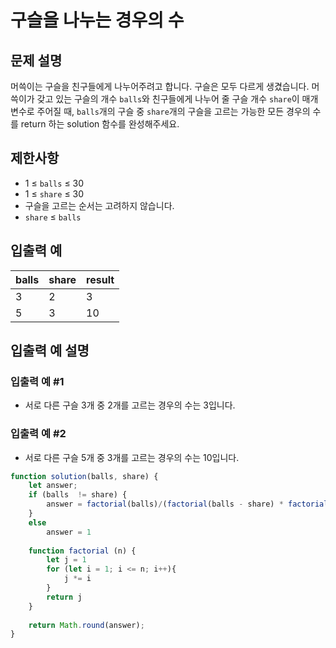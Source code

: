 # 구슬을 나누는 경우의 수

## 문제 설명
머쓱이는 구슬을 친구들에게 나누어주려고 합니다. 구슬은 모두 다르게 생겼습니다. 머쓱이가 갖고 있는 구슬의 개수 `balls`와 친구들에게 나누어 줄 구슬 개수 `share`이 매개변수로 주어질 때, `balls`개의 구슬 중 `share`개의 구슬을 고르는 가능한 모든 경우의 수를 return 하는 solution 함수를 완성해주세요.

## 제한사항
- 1 ≤ `balls` ≤ 30
- 1 ≤ `share` ≤ 30
- 구슬을 고르는 순서는 고려하지 않습니다.
- `share` ≤ `balls`

## 입출력 예
|balls|share|result|
|----|----|----|
|3|2|3|
|5|3|10|

## 입출력 예 설명

### 입출력 예 #1
- 서로 다른 구슬 3개 중 2개를 고르는 경우의 수는 3입니다. 

### 입출력 예 #2
- 서로 다른 구슬 5개 중 3개를 고르는 경우의 수는 10입니다.

```js
function solution(balls, share) {
    let answer;
    if (balls  != share) {
        answer = factorial(balls)/(factorial(balls - share) * factorial(share))
    }
    else
        answer = 1
    
    function factorial (n) {
        let j = 1
        for (let i = 1; i <= n; i++){
            j *= i
        }
        return j
    }
    
    return Math.round(answer);
}
```

